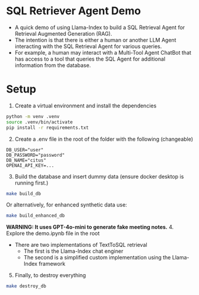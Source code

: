 # SQL Retriever Agent Demo
- A quick demo of using Llama-Index to build a SQL Retrieval Agent for Retrieval Augmented Generation (RAG).
- The intention is that there is either a human or another LLM Agent interacting with the SQL Retrieval Agent for various queries.
- For example, a human may interact with a Multi-Tool Agent ChatBot that has access to a tool that queries the SQL Agent for additional information from the database.

# Setup
1. Create a virtual environment and install the dependencies
```bash
python -m venv .venv
source .venv/bin/activate
pip install -r requirements.txt
```
2. Create a .env file in the root of the folder with the following (changeable)
```.env
DB_USER="user"
DB_PASSWORD="password"
DB_NAME="citus"
OPENAI_API_KEY=...
```
3. Build the database and insert dummy data (ensure docker desktop is running first.)
```bash
make build_db
```
Or alternatively, for enhanced synthetic data use:
```bash
make build_enhanced_db
```
**WARNING: It uses GPT-4o-mini to generate fake meeting notes.**
4. Explore the demo.ipynb file in the root
- There are two implementations of TextToSQL retrieval
    - The first is the Llama-Index chat enginer
    - The second is a simplified custom implementation using the Llama-Index framework
5. Finally, to destroy everything
```bash
make destroy_db
```